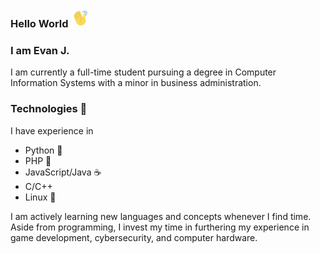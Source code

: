 ### Hello World <img src="https://github.com/ejach/ejach/blob/main/assets/Wavehand.gif" width="30px">

### I am Evan J. 

I am currently a full-time student pursuing a degree in Computer Information Systems with a minor in business administration. 

### Technologies 🤖 
I have experience in 
- Python 🐍
- PHP 🐘
- JavaScript/Java ☕
- C/C++
- Linux 🐧

I am actively learning new languages and concepts whenever I find time. Aside from programming, I invest my time in furthering my experience in game development, cybersecurity, and computer hardware. 

